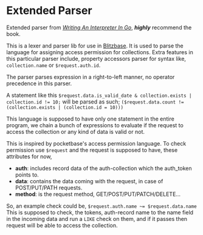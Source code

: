 # Extended Parser

Extended parser from [_Writing An Interpreter In Go_](https://interpreterbook.com/), **_highly_** recommend the book.

This is a lexer and parser lib for use in [Blitzbase](https://github.com/orangeseeds/blitzbase). It is used to parse the language for assigning access permission for collections. Extra features in this particular parser include, property accessors parser for syntax like, `collection.name` or `$request.auth.id`. 

The parser parses expression in a right-to-left manner, no operator precedence in this parser.

A statement like this 
`$request.data.is_valid_date & collection.exists | collection.id != 10;` 
will be parsed as such;
`($request.data.count != (collection.exists | (collection.id = 10)))`

This language is supposed to have only one statement in the entire program, we chain a bunch of expressions to evaluate if the request to access the collection or any kind of data is valid or not.

This is inspired by pocketbase's access permission language. To check permission use `$request` and the request is supposed to have, these attributes for now,
- **auth**: includes record data of the auth-collection which the auth_token points to.
- **data**: contains the data coming with the request, in case of POST/PUT/PATH requests.
- **method**: is the request method, GET/POST/PUT/PATCH/DELETE...

So, an example check could be,
`$request.auth.name ~= $request.data.name`
This is supposed to check, the tokens, auth-record name to the name field in the incoming data and run a `LIKE` check on them, and if it passes then request will be able to access the collection.
